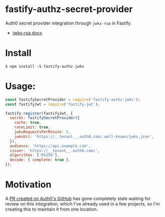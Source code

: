 # fastify-authz-secret-provider

Auth0 secret provider integration through `jwks-rsa` in Fastify.

- [jwks-rsa docs](https://github.com/auth0/node-jwks-rsa#usage)

# Install

```terminal
$ npm install -S fastify-authz-jwks
```

# Usage:

```js
const fastifySecretProvider = require('fastify-authz-jwks');
const fastifyJwt = require('fastify-jwt');

fastify.register(fastifyJwt, {
  secret: fastifySecretProvider({
    cache: true,
    rateLimit: true,
    jwksRequestsPerMinute: 5,
    jwksUri: 'https://__tenant__.auth0.com/.well-known/jwks.json',
  }),
  audience: 'https://api.example.com',
  issuer: 'https://__tenant__.auth0.com/',
  algorithms: ['RS256'],
  decode: { complete: true },
});
```

# Motivation

A [PR created on Auth0's GitHub](https://github.com/vcanales/fastify-authz-secret-provider) has gone completely stale waiting for review on this integration, which I've already used in a few projects, so I'm creating this to maintain it from one location.
